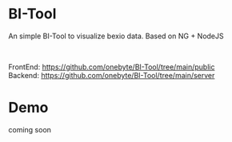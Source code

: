 # BI-Tool
An simple BI-Tool to visualize bexio data. Based on NG + NodeJS <br>

<br>

FrontEnd: https://github.com/onebyte/BI-Tool/tree/main/public <br>
Backend: https://github.com/onebyte/BI-Tool/tree/main/server <br>

# Demo
coming soon
